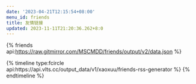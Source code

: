 ```yaml
---
date: '2023-04-21T12:15:54+08:00'
menu_id: friends
title: 友情链接
updated: 2023-11-11T21:20:36.262+8:0
---
```

{% friends api:https://raw.gitmirror.com/MSCMDD/friends/output/v2/data.json %}

<div id="qexo-friends"></div>
<link rel="stylesheet" href="https://unpkg.com/qexo-static@1.6.0/hexo/friends.css"/>
<script src="https://unpkg.com/qexo-static@1.6.0/hexo/friends.js"></script>
<script>loadQexoFriends("qexo-friends", "https://qexo.giize.com")</script>
{% timeline type:fcircle api:https://api.vlts.cc/output_data/v1/xaoxuu/friends-rss-generator %}
{% endtimeline %}

<div id="friend-content" class="friend-content"></div>
<link rel="stylesheet" href="https://unpkg.com/qexo-friends/friends.css"/>
<script src="https://unpkg.com/qexo-friends/Stellar/friends.js"></script>
<script>loadQexoFriends("friend-content", "https://qexo.giize.com")</script>
